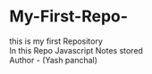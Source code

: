 # My-First-Repo-
this is my first Repository
<br>
In this Repo Javascript Notes stored
<br>
Author - (Yash panchal)
